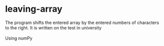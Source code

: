 # leaving-array

The program shifts the entered array by the entered numbers of characters to the right. It is written on the test in university</br>
</br>
Using numPy
